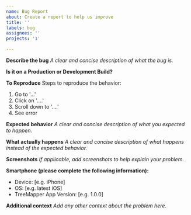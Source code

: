 ```yaml
---
name: Bug Report
about: Create a report to help us improve
title: ''
labels: bug
assignees: ''
projects: '1'

---
```


**Describe the bug**
*A clear and concise description of what the bug is.*

**Is it on a Production or Development Build?**

**To Reproduce**
Steps to reproduce the behavior:
1. Go to '...'
2. Click on '....'
3. Scroll down to '....'
4. See error

**Expected behavior**
*A clear and concise description of what you expected to happen.*

**What actually happens**
*A clear and concise description of what happens instead of the expected behavior.*

**Screenshots**
*If applicable, add screenshots to help explain your problem.*

**Smartphone (please complete the following information):**
- Device: [e.g. iPhone]
- OS: [e.g. latest iOS]
- TreeMapper App Version: [e.g. 1.0.0]

**Additional context**
*Add any other context about the problem here.*
